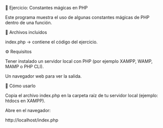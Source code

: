 📝 Ejercicio: Constantes mágicas en PHP

Este programa muestra el uso de algunas constantes mágicas de PHP dentro de una función.

📂 Archivos incluidos

index.php → contiene el código del ejercicio.

⚙️ Requisitos

Tener instalado un servidor local con PHP (por ejemplo XAMPP, WAMP, MAMP o PHP CLI).

Un navegador web para ver la salida.

🚀 Cómo usarlo

Copia el archivo index.php en la carpeta raíz de tu servidor local (ejemplo: htdocs en XAMPP).

Abre en el navegador:

http://localhost/index.php
